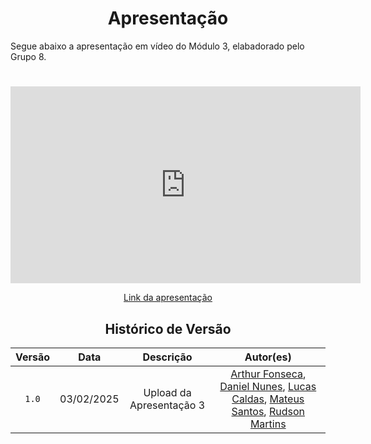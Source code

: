 # <center>Apresentação</center>

Segue abaixo a apresentação em vídeo do Módulo 3, elabadorado pelo Grupo 8.

#

<center>

<iframe width="560" height="315" src="https://www.youtube.com/embed/PX5JlKiFtX8?si=REOecn6ZLA0IWXt5" title="YouTube video player" frameborder="0" allow="accelerometer; autoplay; clipboard-write; encrypted-media; gyroscope; picture-in-picture; web-share" referrerpolicy="strict-origin-when-cross-origin" allowfullscreen></iframe>

[Link da apresentação](https://youtu.be/PX5JlKiFtX8)

</center>

<center>

## Histórico de Versão
| Versão | Data | Descrição | Autor(es) |
| :-: | :-: | :-: | :-: | 
| `1.0`  | 03/02/2025 | Upload da Apresentação 3 | [Arthur Fonseca](https://github.com/arthrfonsecaa), [Daniel Nunes](https://github.com/DanNunes777), [Lucas Caldas](https://github.com/lucascaldasb), [Mateus Santos](https://github.com/14luke08), [Rudson Martins](https://github.com/RudsonMartin) |

</center>